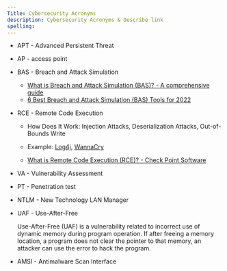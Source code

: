 ```yaml
---
Title: Cybersecurity Acronyms
description: Cybersecurity Acronyms & Describe link
spelling: 
---
```


+ APT - Advanced Persistent Threat

+ AP - access point

+ BAS - Breach and Attack Simulation
  + [What is Breach and Attack Simulation (BAS)? - A comprehensive guide](https://cloudcape.de/what-is-breach-and-attack-simulation/)
  + [6 Best Breach and Attack Simulation (BAS) Tools for 2022](https://www.comparitech.com/net-admin/best-bas-tools/)

+ RCE - Remote Code Execution
  + How Does It Work: Injection Attacks, Deserialization Attacks, Out-of-Bounds Write
  + Example: [Log4j](https://blog.checkpoint.com/2021/12/11/protecting-against-cve-2021-44228-apache-log4j2-versions-2-14-1/), [WannaCry](https://zh.wikipedia.org/zh-tw/WannaCry)

  + [What is Remote Code Execution (RCE)? - Check Point Software](https://www.checkpoint.com/cyber-hub/cyber-security/what-is-remote-code-execution-rce/)

+ VA - Vulnerability Assessment

+ PT - Penetration test

+ NTLM - New Technology LAN Manager

+ UAF - Use-After-Free

  Use-After-Free (UAF) is a vulnerability related to incorrect use of dynamic memory during program operation. If after freeing a memory location, a program does not clear the pointer to that memory, an attacker can use the error to hack the program.

+ AMSI - Antimalware Scan Interface
